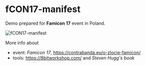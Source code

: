 # fCON17-manifest
Demo prepared for **Famicon 17** event in Poland.  

![fCON17-manifest](https://github.com/user-attachments/assets/6576f8df-dff3-4090-8a11-29d573db6e79)


More info about  
- event: *Famicon 17*, https://contrabanda.eu/o-zlocie-famicon/  
- tools: https://8bitworkshop.com/ and *Steven Hugg's book*  

